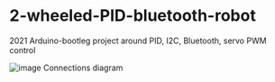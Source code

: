 # 2-wheeled-PID-bluetooth-robot
2021 Arduino-bootleg project around PID, I2C, Bluetooth, servo PWM control

![image](https://github.com/IlAnP7L24/2-wheeled-PID-bluetooth-robot/assets/158156829/9acca292-613d-4602-b35d-8c0b979066c8)
Connections diagram

